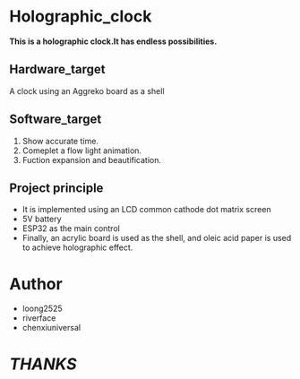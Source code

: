# Holographic_clock
**This is a holographic clock.It has endless possibilities.**

## Hardware_target

 A clock using an Aggreko board as a shell

## Software_target

1. Show accurate time.
2. Comeplet a flow light animation.
3. Fuction expansion and beautification.
   
## Project principle

* It is implemented using an LCD common cathode dot matrix screen
* 5V battery
* ESP32 as the main control
* Finally, an acrylic board is used as the shell, and oleic acid paper is used to achieve 
holographic effect.

    
# Author
* loong2525
* riverface
* chenxiuniversal


# ***THANKS***

